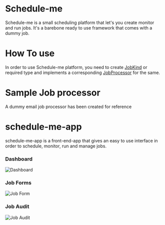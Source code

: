 # Schedule-me
Schedule-me is a small scheduling platform that let's you create monitor and run jobs. It's a barebone ready to use framework that comes with a dummy job.

# How To use
In order to use Schedule-me platform, you need to create [JobKind](https://github.com/kgcorner/Schedule-me/blob/master/backend/src/main/java/com/dealsdelta/scheduleme/dtos/IJob.java#L15) or required type and implements a corresponding [JobProcessor](https://github.com/kgcorner/Schedule-me/blob/master/backend/src/main/java/com/dealsdelta/scheduleme/processors/JobProcessor.java) for the same.

# Sample Job processor 
A dummy email job processor has been created for reference 

# schedule-me-app
schedule-me-app is a front-end-app that gives an easy to use interface in order to schedule, monitor, run and manage jobs.

### Dashboard
![Dashboard](https://i.ibb.co/TmWwPW0/schedule-me.png)

### Job Forms
![Job Form](https://serving.photos.photobox.com/7033554497f49a76b9c1a1ba6153b5a16d2bb6630c7e04913bcf7b9697238c0b5b830847.jpg)

### Job Audit
![Job Audit](https://serving.photos.photobox.com/91816878199c37015bd637db4de8a982552d0387e60ad2b3f7cbeda2a3840cd6fa60408e.jpg)


